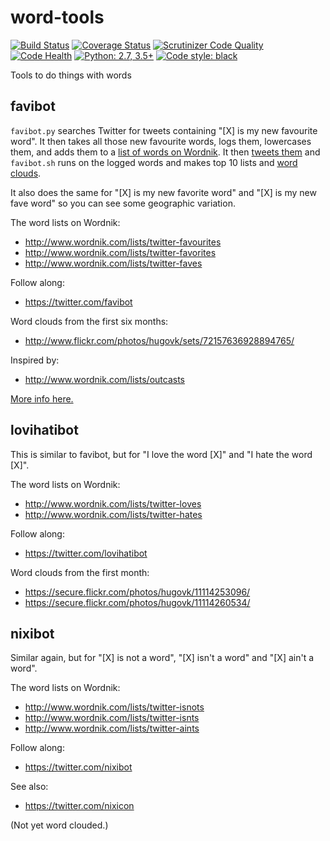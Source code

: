 word-tools
==========

[![Build Status](https://travis-ci.org/hugovk/word-tools.svg?branch=master)](https://travis-ci.org/hugovk/word-tools)
[![Coverage Status](https://coveralls.io/repos/github/hugovk/word-tools/badge.svg?branch=master)](https://coveralls.io/github/hugovk/word-tools?branch=master)
[![Scrutinizer Code Quality](https://scrutinizer-ci.com/g/hugovk/word-tools/badges/quality-score.png?b=master)](https://scrutinizer-ci.com/g/hugovk/word-tools/?branch=master)
[![Code Health](https://landscape.io/github/hugovk/word-tools/master/landscape.png)](https://landscape.io/github/hugovk/word-tools/master)
[![Python: 2.7, 3.5+](https://img.shields.io/badge/python-2.7,_3.5+-blue.svg)](https://www.python.org/downloads/)
[![Code style: black](https://img.shields.io/badge/code%20style-black-000000.svg)](https://github.com/ambv/black)

Tools to do things with words

favibot
-------

`favibot.py` searches Twitter for tweets containing "[X] is my new favourite word". It then takes all those new favourite words, logs them, lowercases them, and adds them to a [list of words on Wordnik](http://www.wordnik.com/lists/twitter-favourites). It then [tweets them](https://twitter.com/favibot) and `favibot.sh` runs on the logged words and makes top 10 lists and [word clouds](http://www.flickr.com/photos/hugovk/sets/72157636928894765/).

It also does the same for "[X] is my new favorite word" and "[X] is my new fave word" so you can see some geographic variation.

The word lists on Wordnik:
 * http://www.wordnik.com/lists/twitter-favourites
 * http://www.wordnik.com/lists/twitter-favorites
 * http://www.wordnik.com/lists/twitter-faves

Follow along:
 * https://twitter.com/favibot

Word clouds from the first six months:
 * http://www.flickr.com/photos/hugovk/sets/72157636928894765/

Inspired by:
 * http://www.wordnik.com/lists/outcasts


[More info here.](http://laivakoira.typepad.com/blog/2013/10/twitters-new-favourite-words.html)

lovihatibot
-----------

This is similar to favibot, but for "I love the word [X]" and "I hate the word [X]".

The word lists on Wordnik:
 * http://www.wordnik.com/lists/twitter-loves
 * http://www.wordnik.com/lists/twitter-hates

Follow along:
 * https://twitter.com/lovihatibot

Word clouds from the first month:
 * https://secure.flickr.com/photos/hugovk/11114253096/
 * https://secure.flickr.com/photos/hugovk/11114260534/

nixibot
-------

Similar again, but for "[X] is not a word", "[X] isn't a word" and "[X] ain't a word".

The word lists on Wordnik:
 * http://www.wordnik.com/lists/twitter-isnots
 * http://www.wordnik.com/lists/twitter-isnts
 * http://www.wordnik.com/lists/twitter-aints

Follow along:
 * https://twitter.com/nixibot

See also:
 * https://twitter.com/nixicon

(Not yet word clouded.)

